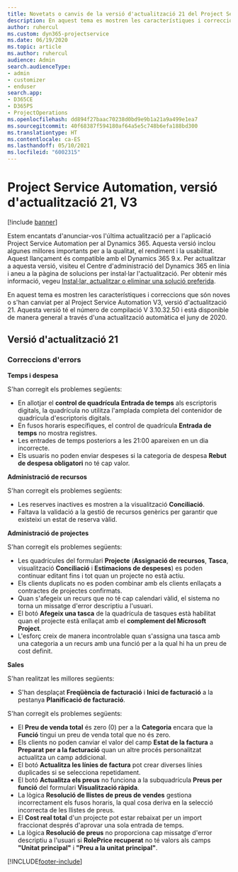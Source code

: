 ```yaml
---
title: Novetats o canvis de la versió d'actualització 21 del Project Service Automation, V3
description: En aquest tema es mostren les característiques i correccions disponibles al Project Service Automation V3, versió d'actualització 21.
author: ruhercul
ms.custom: dyn365-projectservice
ms.date: 06/19/2020
ms.topic: article
ms.author: ruhercul
audience: Admin
search.audienceType:
- admin
- customizer
- enduser
search.app:
- D365CE
- D365PS
- ProjectOperations
ms.openlocfilehash: dd894f27baac70238d0bd9e9b1a21a9a499e1ea7
ms.sourcegitcommit: 40f68387f594180af64a5e5c748b6efa188bd300
ms.translationtype: HT
ms.contentlocale: ca-ES
ms.lasthandoff: 05/10/2021
ms.locfileid: "6002315"
---
```

# <a name="project-service-automation-update-release-21-v3"></a>Project Service Automation, versió d'actualització 21, V3

[!include [banner](../includes/psa-now-project-operations.md)]

Estem encantats d'anunciar-vos l'última actualització per a l'aplicació Project Service Automation per al Dynamics 365. Aquesta versió inclou algunes millores importants per a la qualitat, el rendiment i la usabilitat. Aquest llançament és compatible amb el Dynamics 365 9.x. Per actualitzar a aquesta versió, visiteu el Centre d'administració del Dynamics 365 en línia i aneu a la pàgina de solucions per instal·lar l'actualització. Per obtenir més informació, vegeu [Instal·lar, actualitzar o eliminar una solució preferida](/power-platform/admin/install-remove-preferred-solution).

En aquest tema es mostren les característiques i correccions que són noves o s'han canviat per al Project Service Automation V3, versió d'actualització 21. Aquesta versió té el número de compilació V 3.10.32.50 i està disponible de manera general a través d'una actualització automàtica el juny de 2020.

## <a name="update-release-21"></a>Versió d'actualització 21

### <a name="bug-fixes"></a>Correccions d'errors

**Temps i despesa**

S'han corregit els problemes següents:

- En allotjar el **control de quadrícula Entrada de temps** als escriptoris digitals, la quadrícula no utilitza l'amplada completa del contenidor de quadrícula d'escriptoris digitals.
- En fusos horaris específiques, el control de quadrícula **Entrada de temps** no mostra registres.
- Les entrades de temps posteriors a les 21:00 apareixen en un dia incorrecte.
- Els usuaris no poden enviar despeses si la categoria de despesa **Rebut de despesa obligatori** no té cap valor.

**Administració de recursos**

S'han corregit els problemes següents:

- Les reserves inactives es mostren a la visualització **Conciliació**.
- Faltava la validació a la gestió de recursos genèrics per garantir que existeixi un estat de reserva vàlid.

**Administració de projectes**

S'han corregit els problemes següents:

- Les quadrícules del formulari **Projecte** (**Assignació de recursos**, **Tasca**, visualització **Conciliació** i **Estimacions de despeses**) es poden continuar editant fins i tot quan un projecte no està actiu.
- Els clients duplicats no es poden combinar amb els clients enllaçats a contractes de projectes confirmats.
- Quan s'afegeix un recurs que no té cap calendari vàlid, el sistema no torna un missatge d'error descriptiu a l'usuari.
- El botó **Afegeix una tasca** de la quadrícula de tasques està habilitat quan el projecte està enllaçat amb el **complement del Microsoft Project**.
- L'esforç creix de manera incontrolable quan s'assigna una tasca amb una categoria a un recurs amb una funció per a la qual hi ha un preu de cost definit.

**Sales**

S'han realitzat les millores següents:

- S'han desplaçat **Freqüència de facturació** i **Inici de facturació** a la pestanya **Planificació de facturació**.

S'han corregit els problemes següents:

- El **Preu de venda total** és zero (0) per a la **Categoria** encara que la **Funció** tingui un preu de venda total que no és zero.
- Els clients no poden canviar el valor del camp **Estat de la factura** a **Preparat per a la facturació** quan un altre procés personalitzat actualitza un camp addicional.
- El botó **Actualitza les línies de factura** pot crear diverses línies duplicades si se selecciona repetidament.
- El botó **Actualitza els preus** no funciona a la subquadrícula **Preus per funció** del formulari **Visualització ràpida**.
- La lògica **Resolució de llistes de preus de vendes** gestiona incorrectament els fusos horaris, la qual cosa deriva en la selecció incorrecta de les llistes de preus.
- El **Cost real total** d'un projecte pot estar rebaixat per un import fraccionat després d'aprovar una sola entrada de temps.
- La lògica **Resolució de preus** no proporciona cap missatge d'error descriptiu a l'usuari si **RolePrice recuperat** no té valors als camps **"Unitat principal"** i **"Preu a la unitat principal"**.


[!INCLUDE[footer-include](../includes/footer-banner.md)]